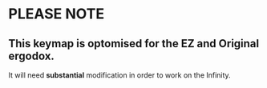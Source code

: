 # PLEASE NOTE

## This keymap is optomised for the EZ and Original ergodox. 

It will need **substantial** modification in order to work on the Infinity.
